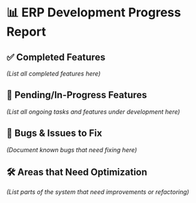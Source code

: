 # 📊 ERP Development Progress Report

## ✅ Completed Features
*(List all completed features here)*

## 🔨 Pending/In-Progress Features
*(List all ongoing tasks and features under development here)*

## 🐞 Bugs & Issues to Fix
*(Document known bugs that need fixing here)*

## 🛠 Areas that Need Optimization
*(List parts of the system that need improvements or refactoring)*
